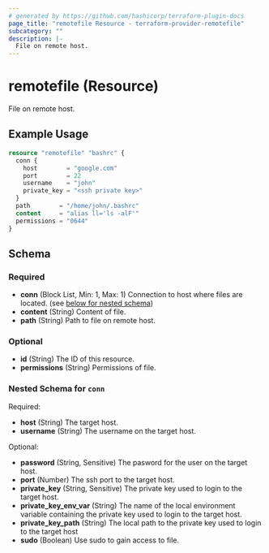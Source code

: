 ```yaml
---
# generated by https://github.com/hashicorp/terraform-plugin-docs
page_title: "remotefile Resource - terraform-provider-remotefile"
subcategory: ""
description: |-
  File on remote host.
---
```


# remotefile (Resource)

File on remote host.

## Example Usage

```terraform
resource "remotefile" "bashrc" {
  conn {
    host        = "google.com"
    port        = 22
    username    = "john"
    private_key = "<ssh private key>"
  }
  path        = "/home/john/.bashrc"
  content     = "alias ll='ls -alF'"
  permissions = "0644"
}
```

<!-- schema generated by tfplugindocs -->
## Schema

### Required

- **conn** (Block List, Min: 1, Max: 1) Connection to host where files are located. (see [below for nested schema](#nestedblock--conn))
- **content** (String) Content of file.
- **path** (String) Path to file on remote host.

### Optional

- **id** (String) The ID of this resource.
- **permissions** (String) Permissions of file.

<a id="nestedblock--conn"></a>
### Nested Schema for `conn`

Required:

- **host** (String) The target host.
- **username** (String) The username on the target host.

Optional:

- **password** (String, Sensitive) The pasword for the user on the target host.
- **port** (Number) The ssh port to the target host.
- **private_key** (String, Sensitive) The private key used to login to the target host.
- **private_key_env_var** (String) The name of the local environment variable containing the private key used to login to the target host.
- **private_key_path** (String) The local path to the private key used to login to the target host
- **sudo** (Boolean) Use sudo to gain access to file.


